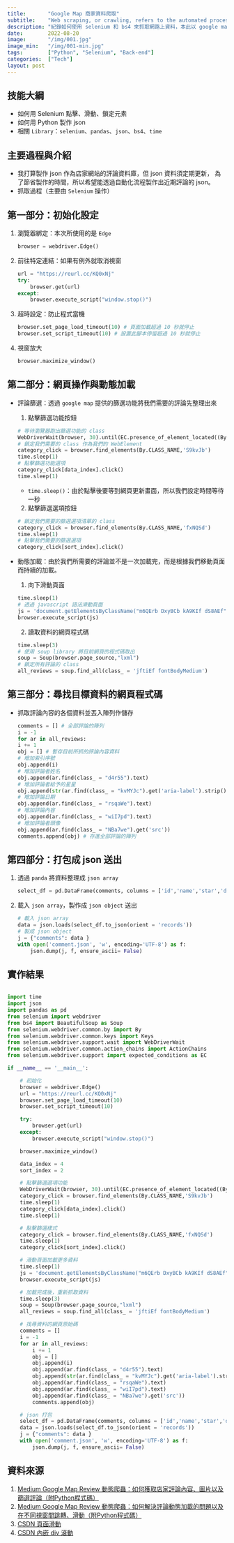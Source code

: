 ```yaml
---
title:       "Google Map 商家資料爬取"
subtitle:    "Web scraping, or crawling, refers to the automated process of extracting data from websites."
description: "紀錄如何使用 selenium 和 bs4 來抓取網路上資料，本此以 google map 的商家資料作為初次嘗試的對象"
date:        2022-08-20
image:       "/img/001.jpg"
image_min:   "/img/001-min.jpg"
tags:        ["Python", "Selenium", "Back-end"]
categories:  ["Tech"]
layout: post
---
```


## 技能大綱
- 如何用 Selenium 點擊、滑動、鎖定元素
- 如何用 Python 製作 json
- 相關 `Library`：`selenium`、`pandas`、`json`、`bs4`、`time`

## 主要過程與介紹
- 我打算製作 json 作為店家網站的評論資料庫，但 json 資料須定期更新，
為了節省製作的時間，所以希望能透過自動化流程製作出近期評論的 json。
- 抓取過程（主要由 `Selenium` 操作）

## 第一部分：初始化設定
1. 瀏覽器綁定：本次所使用的是 `Edge`
    ```Python
    browser = webdriver.Edge()
    ```
2. 前往特定連結：如果有例外就取消視窗
    ```Python
    url = "https://reurl.cc/KQ0xNj"
    try:
        browser.get(url)
    except:
        browser.execute_script("window.stop()")
    ```
3. 超時設定：防止程式當機
    ```Python
    browser.set_page_load_timeout(10) # 頁面加載超過 10 秒就停止
    browser.set_script_timeout(10) # 設置此腳本停留超過 10 秒就停止
    ```
4. 視窗放大
    ```Python
    browser.maximize_window()
    ```

## 第二部分：網頁操作與動態加載
- 評論篩選：透過 `google map` 提供的篩選功能將我們需要的評論先整理出來
    1. 點擊篩選功能按鈕
    ```Python
    # 等待瀏覽器跑出篩選功能的 class
    WebDriverWait(browser, 30).until(EC.presence_of_element_located((By.CLASS_NAME, 'S9kvJb')))
    # 鎖定我們需要的 class 作為我們的 WebElement
    category_click = browser.find_elements(By.CLASS_NAME,'S9kvJb')
    time.sleep(1)
    # 點擊篩選功能選項
    category_click[data_index].click()
    time.sleep(1)
    ```
    - `time.sleep()`：由於點擊後要等到網頁更新畫面，所以我們設定時間等待一秒
    2. 點擊篩選選項按鈕
    ```Python
    # 鎖定我們需要的篩選選項清單的 class
    category_click = browser.find_elements(By.CLASS_NAME,'fxNQSd')
    time.sleep(1)
    # 點擊我們需要的篩選選項
    category_click[sort_index].click()
    ```

- 動態加載：由於我們所需要的評論並不是一次加載完，而是根據我們移動頁面而持續的加載。
    1. 向下滑動頁面
    ```Python
    time.sleep(1)
    # 透過 javascript 語法滑動頁面
    js = 'document.getElementsByClassName("m6QErb DxyBCb kA9KIf dS8AEf")[0].scrollTop=1000000'
    browser.execute_script(js)
    ```
    2. 讀取資料的網頁程式碼
    ```Python
    time.sleep(3)
    # 使用 soup library 將目前網頁的程式碼取出
    soup = Soup(browser.page_source,"lxml")
    # 鎖定所有評論的 class
    all_reviews = soup.find_all(class_ = 'jftiEf fontBodyMedium')
    ```

## 第三部分：尋找目標資料的網頁程式碼
- 抓取評論內容的各個資料並丟入陣列作儲存 
    ```Python
    comments = [] # 全部評論的陣列
    i = -1 
    for ar in all_reviews:
    i += 1
    obj = [] # 暫存目前所抓的評論內容資料
    # 增加索引序號
    obj.append(i)
    # 增加評論者姓名
    obj.append(ar.find(class_ = "d4r55").text)
    # 增加評論者給予的星星
    obj.append(str(ar.find(class_ = "kvMYJc").get('aria-label').strip().strip(" 顆星")))
    # 增加評論日期
    obj.append(ar.find(class_ = "rsqaWe").text)
    # 增加評論內容
    obj.append(ar.find(class_ = "wiI7pd").text)
    # 增加評論者頭像
    obj.append(ar.find(class_ = "NBa7we").get('src'))
    comments.append(obj) # 存進全部評論的陣列
    ```

## 第四部分：打包成 json 送出
1. 透過 `panda` 將資料整理成 `json array`
    ```Python
    select_df = pd.DataFrame(comments, columns = ['id','name','star','date','content','icon'])
    ```
2. 載入 `json array`，製作成 `json object` 送出
    ```Python
    # 載入 json array
    data = json.loads(select_df.to_json(orient = 'records'))
    # 製成 json object
    j = {"comments": data }
    with open('comment.json', 'w', encoding='UTF-8') as f:
        json.dump(j, f, ensure_ascii= False)
    ```
## 實作結果
```Python

import time
import json
import pandas as pd
from selenium import webdriver
from bs4 import BeautifulSoup as Soup
from selenium.webdriver.common.by import By
from selenium.webdriver.common.keys import Keys
from selenium.webdriver.support.wait import WebDriverWait
from selenium.webdriver.common.action_chains import ActionChains
from selenium.webdriver.support import expected_conditions as EC

if __name__ == '__main__':

    # 初始化
    browser = webdriver.Edge()
    url = "https://reurl.cc/KQ0xNj"
    browser.set_page_load_timeout(10)
    browser.set_script_timeout(10)

    try:
        browser.get(url)
    except:
        browser.execute_script("window.stop()")

    browser.maximize_window()

    data_index = 4 
    sort_index = 2

    # 點擊篩選選項功能
    WebDriverWait(browser, 30).until(EC.presence_of_element_located((By.CLASS_NAME, 'S9kvJb')))
    category_click = browser.find_elements(By.CLASS_NAME,'S9kvJb')
    time.sleep(1)
    category_click[data_index].click()
    time.sleep(1)

    # 點擊篩選樣式
    category_click = browser.find_elements(By.CLASS_NAME,'fxNQSd')
    time.sleep(1)
    category_click[sort_index].click()

    # 滑動頁面加載更多資料
    time.sleep(1)
    js = 'document.getElementsByClassName("m6QErb DxyBCb kA9KIf dS8AEf")[0].scrollTop=1000000'
    browser.execute_script(js)

    # 加載完成後，重新抓取資料
    time.sleep(3)
    soup = Soup(browser.page_source,"lxml")
    all_reviews = soup.find_all(class_ = 'jftiEf fontBodyMedium')

    # 找尋資料的網頁原始碼
    comments = []
    i = -1
    for ar in all_reviews:
        i += 1
        obj = []
        obj.append(i)
        obj.append(ar.find(class_ = "d4r55").text)
        obj.append(str(ar.find(class_ = "kvMYJc").get('aria-label').strip().strip(" 顆星")))
        obj.append(ar.find(class_ = "rsqaWe").text)
        obj.append(ar.find(class_ = "wiI7pd").text)
        obj.append(ar.find(class_ = "NBa7we").get('src'))
        comments.append(obj)

    # json 打包
    select_df = pd.DataFrame(comments, columns = ['id','name','star','date','content','icon'])
    data = json.loads(select_df.to_json(orient = 'records'))
    j = {"comments": data }
    with open('comment.json', 'w', encoding='UTF-8') as f:
        json.dump(j, f, ensure_ascii= False)

```

## 資料來源
1. [Medium Google Map Review 動態爬蟲：如何獲取店家評論內容、圖片以及篩選評論（附Python程式碼）](https://reurl.cc/W1GXpD)  
2. [Medium Google Map Review 動態爬蟲：如何解決評論動態加載的問題以及在不同視窗間跳轉、滑動（附Python程式碼）](https://reurl.cc/YXejZa)
3. [CSDN 頁面滑動](H5-Jquery和Vue同时使用冲突_天堂比不过家乡啦的博客-CSDN博客)
4. [CSDN 內嵌 div 滾動](https://blog.csdn.net/LYX_WIN/article/details/119972741)  